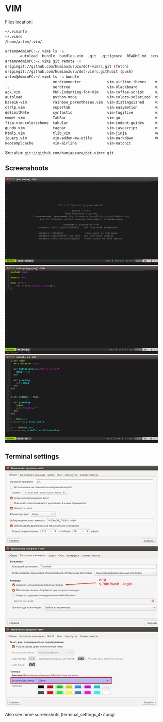 VIM
===

Files location:

```bash
~/.viminfo
~/.vimrc
/home/artem/.vim/
```

```bash
artem@AdminPC:~/.vim$ ls -a
.  ..  autoload  bundle  bundles.vim  .git  .gitignore  README.md  screenshots  vimrc_old
artem@AdminPC:~/.vim$ git remote -v
origingit://github.com/humiaozuzuzu/dot-vimrc.git (fetch)
origingit://github.com/humiaozuzu/dot-vimrc.githubit (push)
artem@AdminPC:~/.vim$ ls -a bundle
.                     nerdcommenter            vim-airline-themes    vim-monokai
..                    nerdtree                 vim-blackboard        vim-pathogen
ack.vim               PHP-Indenting-for-VIm    vim-coffee-script     vim-powerline
autoload              python-mode              vim-colors-solarized  vim-snipmate
base16-vim            rainbow_parentheses.vim  vim-distinguished     vim-snippets
ctrlp.vim             supertab                 vim-easymotion        vim-surround
delimitMate           syntastic                vim-fugitive          vim-togglemouse
emmet-vim             TabBar                   vim-go                vim-tomorrow-theme
fisa-vim-colorscheme  tabular                  vim-indent-guides     vim-trailing-whitespace
gundo.vim             tagbar                   vim-javascript        vim-vividchalk
html5.vim             tlib_vim                 vim-jinja             vundle
jquery.vim            vim-addon-mw-utils       vim-markdown          Vundle.vim
neocomplcache         vim-airline              vim-matchit
```


See also: `git://github.com/humiaozuzu/dot-vimrc.git`

## Screenshoots

![](VIM.png)
![](VIM_1.png)
![](VIM_2.png)

## Terminal settings

![](terminal_settings_1.png)
![](terminal_settings_2.png)
![](terminal_settings_3.png)

Also see more screenshots (terminal_settings_4-7.png)
